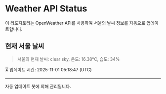 
# Weather API Status

이 리포지토리는 OpenWeather API를 사용하여 서울의 날씨 정보를 자동으로 업데이트합니다.

## 현재 서울 날씨
> 서울의 현재 날씨: clear sky, 온도: 16.38°C, 습도: 34%

⏳ 업데이트 시간: 2025-11-01 05:18:47 (UTC)

---
자동 업데이트 봇에 의해 관리됩니다.
